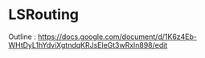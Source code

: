 # LSRouting

Outline : https://docs.google.com/document/d/1K6z4Eb-WHtDyL1hYdviXgtndqKRJsEleGt3wRxln898/edit
